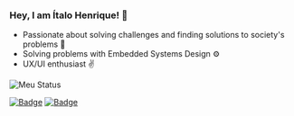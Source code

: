 <!--
**italoh623/italoh623** is a ✨ _special_ ✨ repository because its `README.md` (this file) appears on your GitHub profile.
-->

### Hey, I am Ítalo Henrique! 🤟

- Passionate about solving challenges and finding solutions to society's problems 🤝
- Solving problems with Embedded Systems Design ⚙️
- UX/UI enthusiast ✌️

![Meu Status](https://github-readme-stats.vercel.app/api?username=italoh623&show_icons=true)

[![Badge](https://img.shields.io/badge/-@italo--leca-%231C1C1C?style=flat-square&logo=LinkedIn)](https://www.linkedin.com/in/italo-leca/) [![Badge](https://img.shields.io/badge/-italohenrique014@gmail.com-%231C1C1C?style=flat-square&logo=Gmail)](mailto:italohenrique014@gmail.com)
